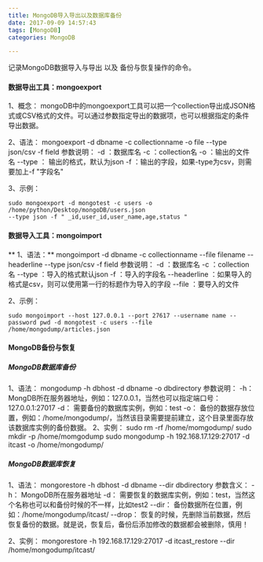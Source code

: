 ```yaml
---
title: MongoDB导入导出以及数据库备份
date: 2017-09-09 14:57:43
tags: [MongoDB]
categories: MongoDB

---
```


记录MongoDB数据导入与导出 以及 备份与恢复操作的命令。
<!-- more -->


#### 数据导出工具：mongoexport

1、概念：
mongoDB中的mongoexport工具可以把一个collection导出成JSON格式或CSV格式的文件。可以通过参数指定导出的数据项，也可以根据指定的条件导出数据。

2、语法：
mongoexport -d dbname -c collectionname -o file --type json/csv -f field
参数说明：
-d ：数据库名
-c ：collection名
-o ：输出的文件名
--type ： 输出的格式，默认为json
-f ：输出的字段，如果-type为csv，则需要加上-f "字段名"

3、示例：
```shell
sudo mongoexport -d mongotest -c users -o /home/python/Desktop/mongoDB/users.json
--type json -f " _id,user_id,user_name,age,status "
```


#### 数据导入工具：mongoimport

** 1、语法：**
mongoimport -d dbname -c collectionname --file filename --headerline --type json/csv -f field
参数说明：
-d ：数据库名
-c ：collection名
--type ：导入的格式默认json
-f ：导入的字段名
--headerline ：如果导入的格式是csv，则可以使用第一行的标题作为导入的字段
--file ：要导入的文件

2、示例：
```shell
sudo mongoimport --host 127.0.0.1 --port 27617 --username name --password pwd -d mongotest -c users --file /home/mongodump/articles.json
```


#### MongoDB备份与恢复

##### MongoDB数据库备份
1、语法：
mongodump -h dbhost -d dbname -o dbdirectory
参数说明：
-h： MongDB所在服务器地址，例如：127.0.0.1，当然也可以指定端口号：127.0.0.1:27017
-d： 需要备份的数据库实例，例如：test
-o： 备份的数据存放位置，例如：/home/mongodump/，当然该目录需要提前建立，这个目录里面存放该数据库实例的备份数据。
2、实例：
sudo rm -rf /home/momgodump/
sudo mkdir -p /home/momgodump
sudo mongodump -h 192.168.17.129:27017 -d itcast -o /home/mongodump/

##### MongoDB数据库恢复
1、语法：
mongorestore -h dbhost -d dbname --dir dbdirectory
参数含义：
        -h： MongoDB所在服务器地址
        -d： 需要恢复的数据库实例，例如：test，当然这个名称也可以和备份时候的不一样，比如test2
        --dir： 备份数据所在位置，例如：/home/mongodump/itcast/
        --drop： 恢复的时候，先删除当前数据，然后恢复备份的数据。就是说，恢复后，备份后添加修改的数据都会被删除，慎用！

2、实例：
mongorestore -h 192.168.17.129:27017 -d itcast_restore --dir /home/mongodump/itcast/
